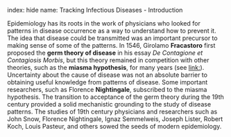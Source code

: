 index: hide
name: Tracking Infectious Diseases - Introduction

Epidemiology has its roots in the work of physicians who looked for patterns in disease occurrence as a way to understand how to prevent it. The idea that disease could be transmitted was an important precursor to making sense of some of the patterns. In 1546, Girolamo  **Fracastoro** first proposed the  **germ theory of disease** in his essay  *De Contagione et Contagiosis Morbis*, but this theory remained in competition with other theories, such as the  **miasma hypothesis**, for many years (see <link:>). Uncertainty about the cause of disease was not an absolute barrier to obtaining useful knowledge from patterns of disease. Some important researchers, such as Florence  **Nightingale**, subscribed to the miasma hypothesis. The transition to acceptance of the germ theory during the 19th century provided a solid mechanistic grounding to the study of disease patterns. The studies of 19th century physicians and researchers such as John Snow, Florence Nightingale, Ignaz Semmelweis, Joseph Lister, Robert Koch, Louis Pasteur, and others sowed the seeds of modern epidemiology.
